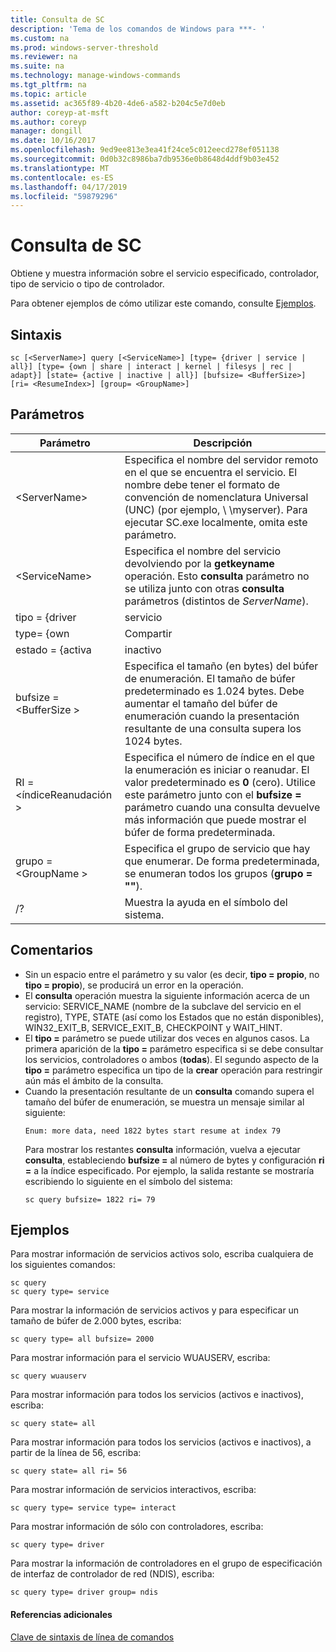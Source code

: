 ```yaml
---
title: Consulta de SC
description: 'Tema de los comandos de Windows para ***- '
ms.custom: na
ms.prod: windows-server-threshold
ms.reviewer: na
ms.suite: na
ms.technology: manage-windows-commands
ms.tgt_pltfrm: na
ms.topic: article
ms.assetid: ac365f89-4b20-4de6-a582-b204c5e7d0eb
author: coreyp-at-msft
ms.author: coreyp
manager: dongill
ms.date: 10/16/2017
ms.openlocfilehash: 9ed9ee813e3ea41f24ce5c012eecd278ef051138
ms.sourcegitcommit: 0d0b32c8986ba7db9536e0b8648d4ddf9b03e452
ms.translationtype: MT
ms.contentlocale: es-ES
ms.lasthandoff: 04/17/2019
ms.locfileid: "59879296"
---
```

# <a name="sc-query"></a>Consulta de SC



Obtiene y muestra información sobre el servicio especificado, controlador, tipo de servicio o tipo de controlador.

Para obtener ejemplos de cómo utilizar este comando, consulte [Ejemplos](#BKMK_examples).

## <a name="syntax"></a>Sintaxis

```
sc [<ServerName>] query [<ServiceName>] [type= {driver | service | all}] [type= {own | share | interact | kernel | filesys | rec | adapt}] [state= {active | inactive | all}] [bufsize= <BufferSize>] [ri= <ResumeIndex>] [group= <GroupName>]
```

## <a name="parameters"></a>Parámetros

|Parámetro|Descripción|
|---------|-----------|
|\<ServerName>|Especifica el nombre del servidor remoto en el que se encuentra el servicio. El nombre debe tener el formato de convención de nomenclatura Universal (UNC) (por ejemplo, \\ \\myserver). Para ejecutar SC.exe localmente, omita este parámetro.|
|\<ServiceName>|Especifica el nombre del servicio devolviendo por la **getkeyname** operación. Esto **consulta** parámetro no se utiliza junto con otras **consulta** parámetros (distintos de *ServerName*).|
|tipo = {driver | servicio | Todos los}|Especifica qué se va a enumerar. El valor predeterminado para el primer tipo es **servicio**.</br>-controlador: Especifica que se enumeran solo los controladores.</br>-servicio: Especifica que se enumeran solo los servicios.</br>-todos: Especifica que se enumeran los controladores y servicios.|
|type= {own | Compartir | interact | kernel | filesys | rec | adapt}|Especifica el tipo de servicios o el tipo de controladores que hay que enumerar. El valor predeterminado para el segundo tipo es **propio**.</br>-propio: Especifica que el servicio se ejecuta en su propio proceso. No se comparte un archivo ejecutable con otros servicios.</br>-compartir: Especifica que el servicio se ejecuta como un proceso compartido. Un archivo ejecutable comparte con otros servicios.</br>-interactuar: Especifica que el servicio puede interactuar con el escritorio, recibir datos de entrada a los usuarios. Servicios interactivos se deben ejecutar bajo la cuenta LocalSystem.</br>-kernel: Especifica un controlador.</br>-filesys: Especifica un controlador de sistema de archivos.|
|estado = {activa | inactivo | Todos los}|Especifica el estado del servicio que hay que enumerar iniciado. El estado predeterminado es **active**.</br>-active: Especifica todos los servicios activos.</br>-inactivos: Especifica todos pausado o detenido los servicios.</br>-todos: Especifica todos los servicios.|
|bufsize = \<BufferSize >|Especifica el tamaño (en bytes) del búfer de enumeración. El tamaño de búfer predeterminado es 1.024 bytes. Debe aumentar el tamaño del búfer de enumeración cuando la presentación resultante de una consulta supera los 1024 bytes.|
|RI = \<índiceReanudación >|Especifica el número de índice en el que la enumeración es iniciar o reanudar. El valor predeterminado es **0** (cero). Utilice este parámetro junto con el **bufsize =** parámetro cuando una consulta devuelve más información que puede mostrar el búfer de forma predeterminada.|
|grupo = \<GroupName >|Especifica el grupo de servicio que hay que enumerar. De forma predeterminada, se enumeran todos los grupos (**grupo = ""**).|
|/?|Muestra la ayuda en el símbolo del sistema.|

## <a name="remarks"></a>Comentarios

-   Sin un espacio entre el parámetro y su valor (es decir, **tipo = propio**, no **tipo = propio**), se producirá un error en la operación.
-   El **consulta** operación muestra la siguiente información acerca de un servicio: SERVICE_NAME (nombre de la subclave del servicio en el registro), TYPE, STATE (así como los Estados que no están disponibles), WIN32_EXIT_B, SERVICE_EXIT_B, CHECKPOINT y WAIT_HINT.
-   El **tipo =** parámetro se puede utilizar dos veces en algunos casos. La primera aparición de la **tipo =** parámetro especifica si se debe consultar los servicios, controladores o ambos (**todas**). El segundo aspecto de la **tipo =** parámetro especifica un tipo de la **crear** operación para restringir aún más el ámbito de la consulta.
-   Cuando la presentación resultante de un **consulta** comando supera el tamaño del búfer de enumeración, se muestra un mensaje similar al siguiente:  
    ```
    Enum: more data, need 1822 bytes start resume at index 79
    ```  
    Para mostrar los restantes **consulta** información, vuelva a ejecutar **consulta**, estableciendo **bufsize =** al número de bytes y configuración **ri =** a la índice especificado. Por ejemplo, la salida restante se mostraría escribiendo lo siguiente en el símbolo del sistema:  
    ```
    sc query bufsize= 1822 ri= 79
    ```

## <a name="BKMK_examples"></a>Ejemplos

Para mostrar información de servicios activos solo, escriba cualquiera de los siguientes comandos:
```
sc query
sc query type= service
```
Para mostrar la información de servicios activos y para especificar un tamaño de búfer de 2.000 bytes, escriba:
```
sc query type= all bufsize= 2000
```
Para mostrar información para el servicio WUAUSERV, escriba:
```
sc query wuauserv
```
Para mostrar información para todos los servicios (activos e inactivos), escriba:
```
sc query state= all
```
Para mostrar información para todos los servicios (activos e inactivos), a partir de la línea de 56, escriba:
```
sc query state= all ri= 56
```
Para mostrar información de servicios interactivos, escriba:
```
sc query type= service type= interact
```
Para mostrar información de sólo con controladores, escriba:
```
sc query type= driver
```
Para mostrar la información de controladores en el grupo de especificación de interfaz de controlador de red (NDIS), escriba:
```
sc query type= driver group= ndis
```

#### <a name="additional-references"></a>Referencias adicionales

[Clave de sintaxis de línea de comandos](command-line-syntax-key.md)